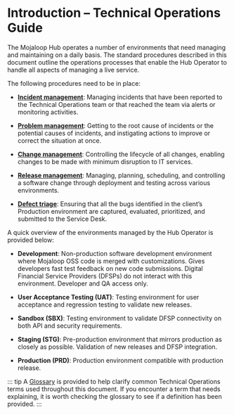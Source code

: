# Introduction – Technical Operations Guide

The Mojaloop Hub operates a number of environments that need managing and maintaining on a daily basis. The standard procedures described in this document outline the operations processes that enable the Hub Operator to handle all aspects of managing a live service.

The following procedures need to be in place:

- [**Incident management**](./incident-management.md): Managing incidents that have been reported to the Technical Operations team or that reached the team via alerts or monitoring activities.

- [**Problem management**](./problem-management.md): Getting to the root cause of incidents or the potential causes of incidents, and instigating actions to improve or correct the situation at once.

- [**Change management**](./change-management.md): Controlling the lifecycle of all changes, enabling changes to be made with minimum disruption to IT services.

- [**Release management**](./release-management.md): Managing, planning, scheduling, and controlling a software change through deployment and testing across various environments.

- [**Defect triage**](./defect-triage.md): Ensuring that all the bugs identified in the client’s Production environment are captured, evaluated, prioritized, and submitted to the Service Desk.

A quick overview of the environments managed by the Hub Operator is provided below:

- **Development**: Non-production software development environment where Mojaloop OSS code is merged with customizations. Gives developers fast test feedback on new code submissions. Digital Financial Service Providers (DFSPs) do not interact with this environment. Developer and QA access only.

- **User Acceptance Testing (UAT)**: Testing environment for user acceptance and regression testing to validate new releases.

- **Sandbox (SBX)**: Testing environment to validate DFSP connectivity on both API and security requirements.

- **Staging (STG)**: Pre-production environment that mirrors production as closely as possible. Validation of new releases and DFSP integration.

- **Production (PRD)**: Production environment compatible with production release.

::: tip
A [Glossary](./key-terms-kpis.md) is provided to help clarify common Technical Operations terms used throughout this document. If you encounter a term that needs explaining, it is worth checking the glossary to see if a definition has been provided.
:::